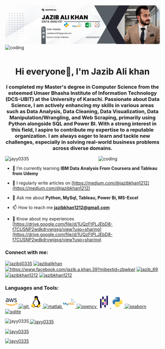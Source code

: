 ![ogo](https://github.com/jayy0335/Jayy0335/blob/main/Gray%20And%20White%20Modern%20Business%20Marketing%20Expert%20Linkedin%20Banner.png)
<img align="left" alt="coding" lenth = "100" width="1200" height="70"  src="https://dainstudios.com/wp-content/uploads/2022/08/Data-natives_banner_2.gif"> </a>

<h1 align="center">Hi everyone👋, I'm Jazib Ali khan</h1> 

<h3 align="center">I completed my Master's degree in Computer Science from the esteemed Umaer Bhasha Institute of Information Technology (DCS-UBIT) at the University of Karachi. Passionate about Data Science, I am actively enhancing my skills in various areas such as Data Analysis, Data Cleaning, Data Visualization, Data Manipulation/Wrangling, and Web Scraping, primarily using Python alongside SQL and Power BI. With a strong interest in this field, I aspire to contribute my expertise to a reputable organization. I am always eager to learn and tackle new challenges, especially in solving real-world business problems across diverse domains.</h3>

<img align="right" alt="coding" width="200" src="https://i.pinimg.com/originals/e8/f4/53/e8f453469a3ec97ecd354df465d73913.gif">

<p align="left"> <img src="https://komarev.com/ghpvc/?username=jayy0335&label=Profile%20views&color=0e75b6&style=flat" alt="jayy0335" /> </p>

- 🌱 I’m currently learning **IBM Data Analysis From Coursera and Tableau from Udemy**

- 📝 I regularly write articles on [https://medium.com/@jazibkhan1212](https://medium.com/@jazibkhan1212)

- 💬 Ask me about **Python, MySql, Tableau, Power Bi, MS-Excel**

- 📫 How to reach me **jazibkhan1212@gmail.com**

- 📄 Know about my experiences [https://drive.google.com/file/d/1UQzFtPLJEbD8-f7CUSNP2wdkdrvwjgsg/view?usp=sharing](https://drive.google.com/file/d/1UQzFtPLJEbD8-f7CUSNP2wdkdrvwjgsg/view?usp=sharing)

<h3 align="left">Connect with me:</h3>
<p align="left">
<a href="https://twitter.com/jazibjj0335" target="blank"><img align="center" src="https://raw.githubusercontent.com/rahuldkjain/github-profile-readme-generator/master/src/images/icons/Social/twitter.svg" alt="jazibjj0335" height="30" width="40" /></a>
<a href="https://linkedin.com/in/jazibalikhan" target="blank"><img align="center" src="https://raw.githubusercontent.com/rahuldkjain/github-profile-readme-generator/master/src/images/icons/Social/linked-in-alt.svg" alt="jazibalikhan" height="30" width="40" /></a>
<a href="https://fb.com/https://www.facebook.com/jazib.a.khan.39?mibextid=zbwkwl" target="blank"><img align="center" src="https://raw.githubusercontent.com/rahuldkjain/github-profile-readme-generator/master/src/images/icons/Social/facebook.svg" alt="https://www.facebook.com/jazib.a.khan.39?mibextid=zbwkwl" height="30" width="40" /></a>
<a href="https://instagram.com/jazib_69" target="blank"><img align="center" src="https://raw.githubusercontent.com/rahuldkjain/github-profile-readme-generator/master/src/images/icons/Social/instagram.svg" alt="jazib_69" height="30" width="40" /></a>
<a href="https://medium.com/jazibkhan1212" target="blank"><img align="center" src="https://raw.githubusercontent.com/rahuldkjain/github-profile-readme-generator/master/src/images/icons/Social/medium.svg" alt="jazibkhan1212" height="30" width="40" /></a>
<a href="https://www.hackerrank.com/jazibkhan1212" target="blank"><img align="center" src="https://raw.githubusercontent.com/rahuldkjain/github-profile-readme-generator/master/src/images/icons/Social/hackerrank.svg" alt="jazibkhan1212" height="30" width="40" /></a>
</p>

<h3 align="left">Languages and Tools:</h3>
<p align="left"> <a href="https://aws.amazon.com" target="_blank" rel="noreferrer"> <img src="https://raw.githubusercontent.com/devicons/devicon/master/icons/amazonwebservices/amazonwebservices-original-wordmark.svg" alt="aws" width="40" height="40"/> </a> <a href="https://git-scm.com/" target="_blank" rel="noreferrer"> <img src="https://www.vectorlogo.zone/logos/git-scm/git-scm-icon.svg" alt="git" width="40" height="40"/> </a> <a href="https://www.linux.org/" target="_blank" rel="noreferrer"> <img src="https://raw.githubusercontent.com/devicons/devicon/master/icons/linux/linux-original.svg" alt="linux" width="40" height="40"/> </a> <a href="https://www.mathworks.com/" target="_blank" rel="noreferrer"> <img src="https://upload.wikimedia.org/wikipedia/commons/2/21/Matlab_Logo.png" alt="matlab" width="40" height="40"/> </a> <a href="https://www.mysql.com/" target="_blank" rel="noreferrer"> <img src="https://raw.githubusercontent.com/devicons/devicon/master/icons/mysql/mysql-original-wordmark.svg" alt="mysql" width="40" height="40"/> </a> <a href="https://opencv.org/" target="_blank" rel="noreferrer"> <img src="https://www.vectorlogo.zone/logos/opencv/opencv-icon.svg" alt="opencv" width="40" height="40"/> </a> <a href="https://pandas.pydata.org/" target="_blank" rel="noreferrer"> <img src="https://raw.githubusercontent.com/devicons/devicon/2ae2a900d2f041da66e950e4d48052658d850630/icons/pandas/pandas-original.svg" alt="pandas" width="40" height="40"/> </a> <a href="https://www.python.org" target="_blank" rel="noreferrer"> <img src="https://raw.githubusercontent.com/devicons/devicon/master/icons/python/python-original.svg" alt="python" width="40" height="40"/> </a> <a href="https://seaborn.pydata.org/" target="_blank" rel="noreferrer"> <img src="https://seaborn.pydata.org/_images/logo-mark-lightbg.svg" alt="seaborn" width="40" height="40"/> </a> <a href="https://www.sqlite.org/" target="_blank" rel="noreferrer"> <img src="https://www.vectorlogo.zone/logos/sqlite/sqlite-icon.svg" alt="sqlite" width="40" height="40"/> </p> 

<p><img align="left" src="https://github-readme-stats.vercel.app/api/top-langs?username=jayy0335&show_icons=true&locale=en&layout=compact" alt="jayy0335" /></p>

<p>&nbsp;<img align="center" src="https://github-readme-stats.vercel.app/api?username=jayy0335&show_icons=true&locale=en" alt="jayy0335" /></p>

<p><img align="center" src="https://github-readme-streak-stats.herokuapp.com/?user=jayy0335&" alt="jayy0335" /></p>

<p align="left"> <a href="https://github.com/ryo-ma/github-profile-trophy"><img src="https://github-profile-trophy.vercel.app/?username=jayy0335" alt="jayy0335" /></a> </p>
